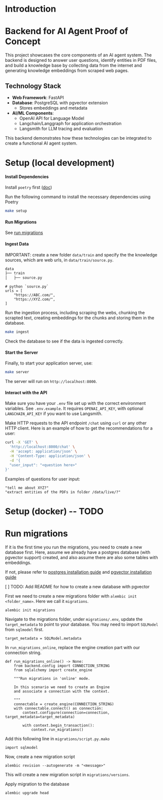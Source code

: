 # Introduction

# Backend for AI Agent Proof of Concept

This project showcases the core components of an AI agent system. The backend is designed to answer user questions, identify entities in PDF files, and build a knowledge base by collecting data from the internet and generating knowledge embeddings from scraped web pages.

## Technology Stack

- **Web Framework**: FastAPI
- **Database**: PostgreSQL with pgvector extension
  - Stores embeddings and metadata
- **AI/ML Components**:
  - OpenAI API for Language Model
  - Langchain/Langgraph for application orchestration
  - Langsmith for LLM tracing and evaluation

This backend demonstrates how these technologies can be integrated to create a functional AI agent system.

# Setup (local development)

#### Install Dependencies

Install `poetry` first ([doc](https://python-poetry.org/docs/))

Run the following command to install the necessary dependencies using Poetry

```bash
make setup
```

#### Run Migrations

See [run migrations](#run-migrations)

#### Ingest Data

IMPORTANT: create a new folder `data/train` and specify the the knowledge sources, which are web urls, in `data/train/source.py`.

```bash
data
├── train
│   ├── source.py
```

```
# python `source.py`
urls = [
    "https://ABC.com/",
    "https://XYZ.com/",
]
```

Run the ingestion process, including scraping the webs, chunking the scrapted text, creating embeddings for the chunks and storing them in the database.

```bash
make ingest
```

Check the database to see if the data is ingested correctly.

#### Start the Server

Finally, to start your application server, use:

```bash
make server
```

The server will run on `http://localhost:8000`.

#### Interact with the API

Make sure you have your `.env` file set up with the correct environment variables. See `.env.example`. It requires `OPENAI_API_KEY`, with optional `LANGCHAIN_API_KEY` if you want to use Langsmith.

Make HTTP requests to the API endpoint `/chat` using `curl` or any other HTTP client. Here is an example of how to get the recommendations for a user:

```bash
curl -X 'GET' \
  'http://localhost:8000/chat' \
  -H 'accept: application/json' \
  -H 'Content-Type: application/json' \
  -d '{
  "user_input": "<question here>"
}'
```

Examples of questions for user input:

```
"tell me about XYZ?"
"extract entities of the PDFs in folder /data/live/?"
```

# Setup (docker) -- TODO

# Run migrations

If it is the first time you run the migrations, you need to create a new database first. Here, assume we already have a postgres database (with pgvector support) created, and also assume there are also some tables with embeddings.

If not, please refer to [postgres installation guide](https://www.postgresql.org/download/) and [pgvector installation guide](https://github.com/pgvector/pgvector)

[ ] TODO: Add README for how to create a new database with pgvector

First we need to create a new migrations folder with `alembic init <folder_name>`. Here we call it `migrations`.

```
alembic init migrations
```

Navigate to the migrations folder, under `migrations/.env`, update the `target_metadata` to point to your database. You may need to import `SQLModel` from `sqlmodel` first.

```
target_metadata = SQLModel.metadata
```

In `run_migrations_online`, replace the engine creation part with our connection string.

```
def run_migrations_online() -> None:
    from backend.config import CONNECTION_STRING
    from sqlalchemy import create_engine

    """Run migrations in 'online' mode.

    In this scenario we need to create an Engine
    and associate a connection with the context.

    """
    connectable = create_engine(CONNECTION_STRING)
    with connectable.connect() as connection:
        context.configure(connection=connection, target_metadata=target_metadata)

        with context.begin_transaction():
            context.run_migrations()
```

Add this following line in `migrations/script.py.mako`

```
import sqlmodel
```

Now, create a new migration script

```
alembic revision --autogenerate -m "<message>"
```

This will create a new migration script in `migrations/versions`.

Apply migration to the database

```
alembic upgrade head
```
